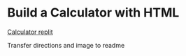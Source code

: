 # Build a Calculator with HTML

[Calculator replit](https://replit.com/@PhillipGen/HTML-Debrief-Build-a-calculator?v=1#index.html)

Transfer directions and image to readme
